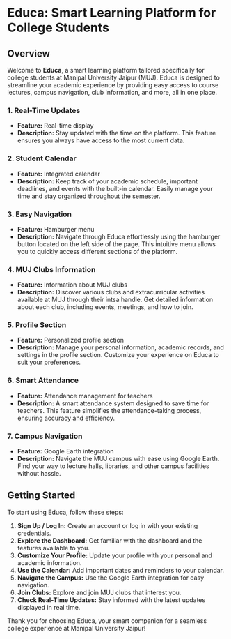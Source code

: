 # Educa: Smart Learning Platform for College Students

## Overview

Welcome to **Educa**, a smart learning platform tailored specifically for college students at Manipal University Jaipur (MUJ). Educa is designed to streamline your academic experience by providing easy access to course lectures, campus navigation, club information, and more, all in one place.

### 1. Real-Time Updates
- **Feature:** Real-time display
- **Description:** Stay updated with the time on the platform. This feature ensures you always have access to the most current data.

### 2. Student Calendar
- **Feature:** Integrated calendar
- **Description:** Keep track of your academic schedule, important deadlines, and events with the built-in calendar. Easily manage your time and stay organized throughout the semester.

### 3. Easy Navigation
- **Feature:** Hamburger menu
- **Description:** Navigate through Educa effortlessly using the hamburger button located on the left side of the page. This intuitive menu allows you to quickly access different sections of the platform.

### 4. MUJ Clubs Information
- **Feature:** Information about MUJ clubs
- **Description:** Discover various clubs and extracurricular activities available at MUJ through their intsa handle. Get detailed information about each club, including events, meetings, and how to join.

### 5. Profile Section
- **Feature:** Personalized profile section
- **Description:** Manage your personal information, academic records, and settings in the profile section. Customize your experience on Educa to suit your preferences.

### 6. Smart Attendance
- **Feature:** Attendance management for teachers
- **Description:** A smart attendance system designed to save time for teachers. This feature simplifies the attendance-taking process, ensuring accuracy and efficiency.

### 7. Campus Navigation
- **Feature:** Google Earth integration
- **Description:** Navigate the MUJ campus with ease using Google Earth. Find your way to lecture halls, libraries, and other campus facilities without hassle.

## Getting Started

To start using Educa, follow these steps:
1. **Sign Up / Log In:** Create an account or log in with your existing credentials.
2. **Explore the Dashboard:** Get familiar with the dashboard and the features available to you.
3. **Customize Your Profile:** Update your profile with your personal and academic information.
4. **Use the Calendar:** Add important dates and reminders to your calendar.
5. **Navigate the Campus:** Use the Google Earth integration for easy navigation.
6. **Join Clubs:** Explore and join MUJ clubs that interest you.
7. **Check Real-Time Updates:** Stay informed with the latest updates displayed in real time.

Thank you for choosing Educa, your smart companion for a seamless college experience at Manipal University Jaipur!
